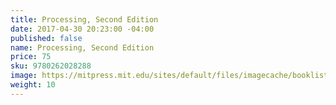 ```yaml
---
title: Processing, Second Edition
date: 2017-04-30 20:23:00 -04:00
published: false
name: Processing, Second Edition
price: 75
sku: 9780262028288
image: https://mitpress.mit.edu/sites/default/files/imagecache/booklist_node/9780262028288.jpg
weight: 10
---
```


